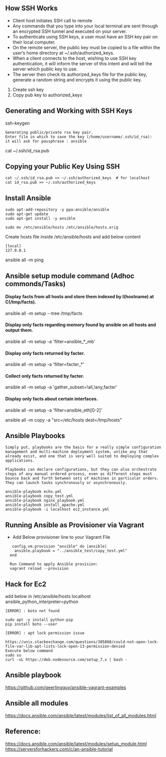 How SSH Works
----------------
- Client host initiates SSH call to remote
- Any commands that you type into your local terminal are sent through an encrypted SSH tunnel and executed on your server.
- To authenticate using SSH keys, a user must have an SSH key pair on their local computer. 
- On the remote server, the public key must be copied to a file within the user’s home directory at ~/.ssh/authorized_keys.
- When a client connects to the host, wishing to use SSH key authentication, it will inform the server of this intent and will tell the server which public key to use.
- The server then check its authorized_keys file for the public key, generate a random string and encrypts it using the public key. 

1) Create ssh key
2) Copy pub key to authorized_keys

Generating and Working with SSH Keys
------------------------------------  
ssh-keygen  
```
Generating public/private rsa key pair.  
Enter file in which to save the key (/home/username/.ssh/id_rsa):  
it will ask for passphrase : ansible 
```
cat ~/.ssh/id_rsa.pub  

Copying your Public Key Using SSH  
---------------------------------  
```
cat ~/.ssh/id_rsa.pub >> ~/.ssh/authorized_keys  # for localhost
cat id_rsa.pub >> ~/.ssh/authorized_keys  
```

Install Ansible  
----------------  
```
sudo apt-add-repository -y ppa:ansible/ansible  
sudo apt-get update 
sudo apt-get install -y ansible  
```

```
sudo mv /etc/ansible/hosts /etc/ansible/hosts.orig  
```
  
Create hosts file inside /etc/ansible/hosts and add below content 
``` 
[local]  
127.0.0.1  
```
  
ansible all -m ping  



  
Ansible setup module command  (Adhoc commonds/Tasks)
-----------------------------  
#### Display facts from all hosts and store them indexed by I(hostname) at C(/tmp/facts).  
ansible all -m setup --tree /tmp/facts  
#### Display only facts regarding memory found by ansible on all hosts and output them.  
 ansible all -m setup -a 'filter=ansible_*_mb'  
   
#### Display only facts returned by facter.  
 ansible all -m setup -a 'filter=facter_*'  
   
#### Collect only facts returned by facter.  
 ansible all -m setup -a 'gather_subset=!all,!any,facter'  
   
#### Display only facts about certain interfaces.  
 ansible all -m setup -a 'filter=ansible_eth[0-2]'  
 
ansible all -m copy -a "src=/etc/hosts dest=/tmp/hosts"

Ansible Playbooks
------------------
```
Simply put, playbooks are the basis for a really simple configuration management and multi-machine deployment system, unlike any that already exist, and one that is very well suited to deploying complex applications.

Playbooks can declare configurations, but they can also orchestrate steps of any manual ordered process, even as different steps must bounce back and forth between sets of machines in particular orders. They can launch tasks synchronously or asynchronously.

```

```
ansible-playbook echo.yml
ansible-playbook copy_test.yml
ansible-playbook nginx_playbook.yml
ansible-playbook install_apache.yml
ansible-playbook -i localhost ec2_instance.yml
```

Running Ansible as Provisioner via Vagrant
-------------------------------------------
* Add Below provisioner line to your Vagrant File
```
   config.vm.provision "ansible" do |ansible|
    ansible.playbook = "../ansible_test/copy_test.yml"
  end

  Run Command to apply Ansible provision:
  vagrant reload --provision
```

Hack for Ec2
-------------
add below in /etc/ansible/hosts
localhost ansible_python_interpreter=python
```
[ERROR] : boto not found

sudo apt -y install python-pip
pip install boto --user

```


```
[ERROR] : apt lock permission issue

https://unix.stackexchange.com/questions/385860/could-not-open-lock-file-var-lib-apt-lists-lock-open-13-permission-denied
Execute below command
sudo su
curl -sL https://deb.nodesource.com/setup_7.x | bash -
```

Ansible playbook
-------------------
https://github.com/geerlingguy/ansible-vagrant-examples

Ansible all modules
---------------------
https://docs.ansible.com/ansible/latest/modules/list_of_all_modules.html
 
Reference:  
------------   
https://docs.ansible.com/ansible/latest/modules/setup_module.html  
https://serversforhackers.com/c/an-ansible-tutorial  
